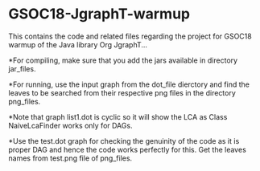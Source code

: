 # GSOC18-JgraphT-warmup
This contains the code and related files regarding the project for GSOC18 warmup of the Java library Org JgraphT...

*For compiling, make sure that you add the jars available in directory jar_files.

*For running, use the input graph from the dot_file dierctory and find the leaves to be searched from their respective png files in the directory png_files. 

*Note that graph list1.dot is cyclic so it will show the LCA as Class NaiveLcaFinder works only for DAGs.

*Use the test.dot graph for checking the genuinity of the code as it is proper DAG and hence the code works perfectly for this. Get the leaves names from test.png file of png_files.